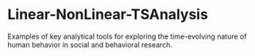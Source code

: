 # Linear-NonLinear-TSAnalysis
Examples of key analytical tools for exploring the time-evolving nature of human behavior in social and behavioral research.
